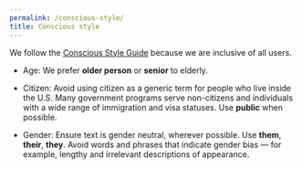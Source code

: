 ```yaml
---
permalink: /conscious-style/
title: Conscious style
---
```

We follow the [Conscious Style Guide](http://consciousstyleguide.com/)
because we are inclusive of all users.

- Age: We prefer **older person** or **senior** to elderly.

- Citizen: Avoid using citizen as a generic term for people who live inside the U.S. Many government programs serve non-citizens and individuals with a wide range of immigration and visa statuses. Use **public** when possible.

- Gender: Ensure text is gender neutral, wherever possible. Use
**them**, **their**, **they**. Avoid words and phrases that indicate gender
bias — for example, lengthy and irrelevant descriptions of appearance.
